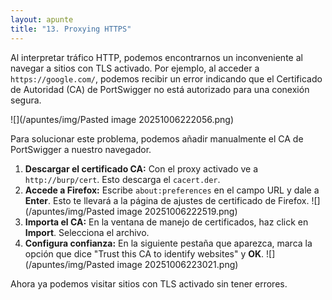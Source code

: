 ```yaml
---
layout: apunte
title: "13. Proxying HTTPS"
---
```


Al interpretar tráfico HTTP, podemos encontrarnos un inconveniente al navegar a sitios con TLS activado. Por ejemplo, al acceder a `https://google.com/`, podemos recibir un error indicando que el Certificado de Autoridad (CA) de PortSwigger no está autorizado para una conexión segura.

![](/apuntes/img/Pasted image 20251006222056.png)

Para solucionar este problema, podemos añadir manualmente el CA de PortSwigger a nuestro navegador.

1. **Descargar el certificado CA:** Con el proxy activado ve a `http://burp/cert`. Esto descarga el `cacert.der`.
2. **Accede a Firefox:** Escribe `about:preferences` en el campo URL y dale a **Enter**. Esto te llevará a la página de ajustes de certificado de Firefox.
   ![](/apuntes/img/Pasted image 20251006222519.png)
3. **Importa el CA:** En la ventana de manejo de certificados, haz click en **Import**. Selecciona el archivo.
4. **Configura confianza:** En la siguiente pestaña que aparezca, marca la opción que dice "Trust this CA to identify websites" y **OK**.
   ![](/apuntes/img/Pasted image 20251006223021.png)

Ahora ya podemos visitar sitios con TLS activado sin tener errores.
